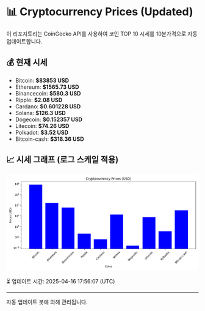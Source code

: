 
# 📊 Cryptocurrency Prices (Updated)

이 리포지토리는 CoinGecko API를 사용하여 코인 TOP 10 시세를 10분가격으로 자동 업데이트합니다.

## 💰 현재 시세
- Bitcoin: **$83853 USD**
- Ethereum: **$1565.73 USD**
- Binancecoin: **$580.3 USD**
- Ripple: **$2.08 USD**
- Cardano: **$0.601228 USD**
- Solana: **$126.3 USD**
- Dogecoin: **$0.152357 USD**
- Litecoin: **$74.26 USD**
- Polkadot: **$3.52 USD**
- Bitcoin-cash: **$318.36 USD**

## 📈 시세 그래프 (로그 스케일 적용)
![Crypto Prices](crypto_prices.png)

⏳ 업데이트 시간: 2025-04-16 17:56:07 (UTC)

---
자동 업데이트 봇에 의해 관리됩니다.
